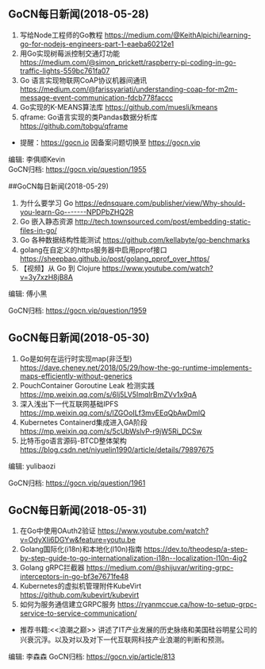 ## GoCN每日新闻(2018-05-28)

1. 写给Node工程师的Go教程 https://medium.com/@KeithAlpichi/learning-go-for-nodejs-engineers-part-1-eaeba60212e1
2. 用Go实现树莓派控制交通灯功能 https://medium.com/@simon_prickett/raspberry-pi-coding-in-go-traffic-lights-559bc761fa07
3. Go 语言实现物联网CoAP协议机器间通讯 https://medium.com/@farissyariati/understanding-coap-for-m2m-message-event-communication-fdcb778faccc
4. Go实现的K-MEANS算法库 https://github.com/muesli/kmeans
5. qframe: Go语言实现的类Pandas数据分析库 https://github.com/tobgu/qframe

* 提醒：https://gocn.io 因备案问题切换至 https://gocn.vip

编辑: 李俱顺Kevin    
GoCN归档: https://gocn.vip/question/1955

##GoCN每日新闻(2018-05-29)

1.  为什么要学习 Go https://ednsquare.com/publisher/view/Why-should-you-learn-Go-------NPDPbZHQ2R
2. Go 嵌入静态资源 http://tech.townsourced.com/post/embedding-static-files-in-go/
3. Go 各种数据结构性能测试 https://github.com/kellabyte/go-benchmarks
4. golang在自定义的https服务器中启用pprof接口 https://sheepbao.github.io/post/golang_pprof_over_https/
5. 【视频】从 Go 到 Clojure  https://www.youtube.com/watch?v=3y7xzH8jB8A

编辑: 傅小黑

GoCN归档: https://gocn.vip/question/1959

## GoCN每日新闻(2018-05-30)

1. Go是如何在运行时实现map(非泛型) https://dave.cheney.net/2018/05/29/how-the-go-runtime-implements-maps-efficiently-without-generics
2. PouchContainer Goroutine Leak 检测实践 https://mp.weixin.qq.com/s/6lj5LV5ImqlrBmZVv1x9qA
3. 深入浅出下一代互联网基础IPFS https://mp.weixin.qq.com/s/lZGOoILf3mvEEqQbAwDmlQ
4. Kubernetes Containerd集成进入GA阶段 https://mp.weixin.qq.com/s/5cUbWslvP-r9jW5Ri_DCSw
5. 比特币go语言源码-BTCD整体架构 https://blog.csdn.net/niyuelin1990/article/details/79897675

编辑: yulibaozi

GoCN归档: https://gocn.vip/question/1961

## GoCN每日新闻(2018-05-31)

1. 在Go中使用OAuth2验证 https://www.youtube.com/watch?v=OdyXIi6DGYw&feature=youtu.be
2. Golang国际化(i18n)和本地化(l10n)指南 https://dev.to/theodesp/a-step-by-step-guide-to-go-internationalization-i18n--localization-l10n-4ig2
3. Golang gRPC拦截器 https://medium.com/@shijuvar/writing-grpc-interceptors-in-go-bf3e7671fe48
4. Kubernetes的虚拟机管理附件KubeVirt https://github.com/kubevirt/kubevirt
5. 如何为服务通信建立GRPC服务 https://ryanmccue.ca/how-to-setup-grpc-service-to-service-communication/ 

- 推荐书籍:<<浪潮之巅>> 讲述了IT产业发展的历史脉络和美国硅谷明星公司的兴衰沉浮。以及对以及对下一代互联网科技产业浪潮的判断和预测。

编辑: 李森森
GoCN归档: https://gocn.vip/article/813
